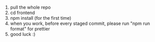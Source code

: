 1) pull the whole repo
2) cd frontend
3) npm install (for the first time)
4) when you work, before every staged commit, please run "npm run format" for prettier
5) good luck :) 